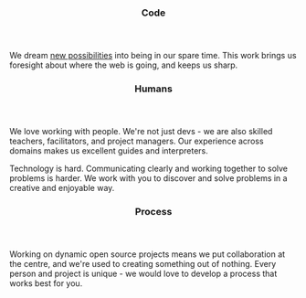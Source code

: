 <div>
  <header class='-code'>
    <h3>Code</h3>
  </header>

We dream [new possibilities](http://www.scuttlebutt.nz) into being in our spare time. This work brings us foresight about where the web is going, and keeps us sharp.


</div>

<div>
  <header class='-humans'>
    <h3>Humans</h3>
  </header>

We love working with people. We're not just devs - we are also skilled teachers, facilitators, and project managers.
Our experience across domains makes us excellent guides and interpreters.

Technology is hard. Communicating clearly and working together to solve problems is harder. We work with you to discover and solve problems in a creative and enjoyable way.

</div>

<div>
  <header class='-process'>
    <h3>Process</h3>
  </header>

Working on dynamic open source projects means we put collaboration at the centre, and we're used to creating something out of nothing. Every person and project is unique - we would love to develop a process that works best for you.

</div>

